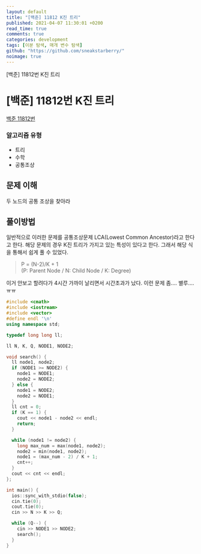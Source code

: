 ```yaml
---
layout: default
title: "[백준] 11812 K진 트리"
published: 2021-04-07 11:30:01 +0200
read_time: true
comments: true
categories: development
tags: [이분 탐색, 매개 변수 탐색]
github: "https://github.com/sneakstarberry/"
noimage: true
---
```


[백준] 11812번 K진 트리

<!--more-->

# [백준] 11812번 K진 트리

[백준 11812번 ](https://www.acmicpc.net/problem/11812)

### 알고리즘 유형

- 트리
- 수학
- 공통조상

## 문제 이해

두 노드의 공통 조상을 찾아라

## 풀이방법

일반적으로 이러한 문제를 공통조상문제 LCA(Lowest Common Ancestor)라고 한다고 한다. 해당 문제의 경우 K진 트리가 가지고 있는 특성이 있다고 한다. 그래서 해당 식을 통해서 쉽게 풀 수 있었다.

> P = (N-2)/K + 1  
> (P: Parent Node / N: Child Node / K: Degree)

이거 안보고 할려다가 4시간 가까이 날리면서 시간초과가 났다. 이런 문제 좀.... 별루....ㅠㅠ

```c++
#include <cmath>
#include <iostream>
#include <vector>
#define endl '\n'
using namespace std;

typedef long long ll;

ll N, K, Q, NODE1, NODE2;

void search() {
  ll node1, node2;
  if (NODE1 >= NODE2) {
    node1 = NODE1;
    node2 = NODE2;
  } else {
    node1 = NODE2;
    node2 = NODE1;
  }
  ll cnt = 0;
  if (K == 1) {
    cout << node1 - node2 << endl;
    return;
  }

  while (node1 != node2) {
    long max_num = max(node1, node2);
    node2 = min(node1, node2);
    node1 = (max_num - 2) / K + 1;
    cnt++;
  }
  cout << cnt << endl;
};

int main() {
  ios::sync_with_stdio(false);
  cin.tie(0);
  cout.tie(0);
  cin >> N >> K >> Q;

  while (Q--) {
    cin >> NODE1 >> NODE2;
    search();
  }
}
```

